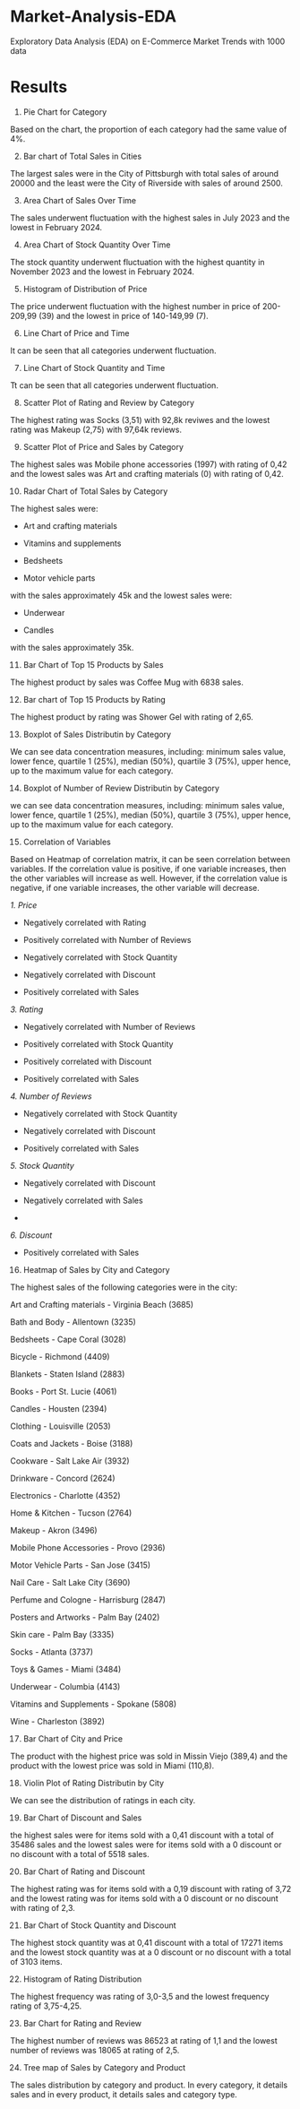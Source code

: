 # Market-Analysis-EDA
Exploratory Data Analysis (EDA) on E-Commerce Market Trends with 1000 data

# Results

1. Pie Chart for Category

Based on the chart, the proportion of each category had the same value of 4%.

2. Bar chart of Total Sales in Cities

The largest sales were in the City of Pittsburgh with total sales of around 20000 and the least were the City of Riverside with sales of around 2500.

3. Area Chart of Sales Over Time

The sales underwent fluctuation with the highest sales in July 2023 and the lowest in February 2024.

4. Area Chart of Stock Quantity Over Time

The stock quantity underwent fluctuation with the highest quantity in November 2023 and the lowest in February 2024.

5. Histogram of Distribution of Price

The price underwent fluctuation with the highest number in price of 200-209,99 (39) and the lowest in price of 140-149,99 (7).

6. Line Chart of Price and Time

It can be seen that all categories underwent fluctuation.

7. Line Chart of Stock Quantity and Time

Tt can be seen that all categories underwent fluctuation.

8. Scatter Plot of Rating and Review by Category

The highest rating was Socks (3,51) with 92,8k reviwes and the lowest rating was Makeup (2,75) with 97,64k reviews.

9. Scatter Plot of Price and Sales by Category

The highest sales was Mobile phone accessories (1997) with rating of 0,42 and the lowest sales was Art and crafting materials (0) with rating of 0,42.

10. Radar Chart of Total Sales by Category

The highest sales were: 

- Art and crafting materials

- Vitamins and supplements

- Bedsheets

- Motor vehicle parts
  
with the sales approximately 45k and the lowest sales were:

- Underwear

- Candles

with the sales approximately 35k.

11. Bar Chart of Top 15 Products by Sales

The highest product by sales was Coffee Mug with 6838 sales.

12. Bar chart of Top 15 Products by Rating

The highest product by rating was Shower Gel with rating of 2,65.

13. Boxplot of Sales Distributin by Category

We can see data concentration measures, including: minimum sales value, lower fence, quartile 1 (25%), median (50%), quartile 3 (75%), upper hence, up to the maximum value for each category.

14. Boxplot of Number of Review Distributin by Category

we can see data concentration measures, including: minimum sales value, lower fence, quartile 1 (25%), median (50%), quartile 3 (75%), upper hence, up to the maximum value for each category.

15. Correlation of Variables

Based on Heatmap of correlation matrix, it can be seen correlation between variables. If the correlation value is positive, if one variable increases, then the other variables will increase as well. However, if the correlation value is negative, if one variable increases, the other variable will decrease.

_1. Price_
   
- Negatively correlated with Rating

- Positively correlated with Number of Reviews

- Negatively correlated with Stock Quantity

- Negatively correlated with Discount

- Positively correlated with Sales

_3. Rating_

- Negatively correlated with Number of Reviews

- Positively correlated with Stock Quantity

- Positively correlated with Discount

- Positively correlated with Sales
  
_4. Number of Reviews_

- Negatively correlated with Stock Quantity
  
- Negatively correlated with Discount

- Positively correlated with Sales

_5. Stock Quantity_

- Negatively correlated with Discount

- Negatively correlated with Sales
- 
_6. Discount_

- Positively correlated with Sales

16. Heatmap of Sales by City and Category

The highest sales of the following categories were in the city:

Art and Crafting materials - Virginia Beach (3685)

Bath and Body - Allentown (3235)

Bedsheets - Cape Coral (3028)

Bicycle - Richmond (4409)

Blankets - Staten Island (2883)

Books - Port St. Lucie (4061)

Candles - Housten (2394)

Clothing - Louisville (2053)

Coats and Jackets - Boise (3188)

Cookware - Salt Lake Air (3932)

Drinkware - Concord (2624)

Electronics - Charlotte (4352)

Home & Kitchen - Tucson (2764)

Makeup - Akron (3496)

Mobile Phone Accessories - Provo (2936)

Motor Vehicle Parts - San Jose (3415)

Nail Care - Salt Lake City (3690)

Perfume and Cologne - Harrisburg (2847)

Posters and Artworks - Palm Bay (2402)

Skin care - Palm Bay (3335)

Socks - Atlanta (3737)

Toys & Games - Miami (3484)

Underwear - Columbia (4143)

Vitamins and Supplements - Spokane (5808)

Wine - Charleston (3892)

17. Bar Chart of City and Price

The product with the highest price was sold in Missin Viejo (389,4) and the product with the lowest price was sold in Miami (110,8).

18. Violin Plot of Rating Distributin by City

We can see the distribution of ratings in each city.

19. Bar Chart of Discount and Sales

the highest sales were for items sold with a 0,41 discount with a total of 35486 sales and the lowest sales were for items sold with a 0 discount or no discount with a total of 5518 sales.

20. Bar Chart of Rating and Discount

The highest rating was for items sold with a 0,19 discount with rating of 3,72 and the lowest rating was for items sold with a 0 discount or no discount with rating of 2,3.

21. Bar Chart of Stock Quantity and Discount

The highest stock quantity was at 0,41 discount with a total of 17271 items and the lowest stock quantity was at a 0 discount or no discount with a total of 3103 items.

22. Histogram of Rating Distribution

The highest frequency was rating of 3,0-3,5 and the lowest frequency rating of 3,75-4,25.

23. Bar Chart for Rating and Review

The highest number of reviews was 86523 at rating of 1,1 and the lowest number of reviews was 18065 at rating of 2,5.

24. Tree map of Sales by Category and Product

The sales distribution by category and product. In every category, it details sales and in every product, it details sales and category type.
